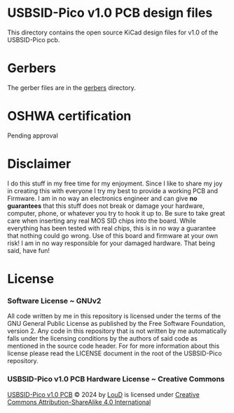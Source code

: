 # USBSID-Pico v1.0 PCB design files
This directory contains the open source KiCad design files for v1.0 of the USBSID-Pico pcb.  

# Gerbers
The gerber files are in the [gerbers](gerbers/) directory.

# OSHWA certification
Pending approval

# Disclaimer
I do this stuff in my free time for my enjoyment. Since I like to share my joy in creating this with everyone I try my best to provide a working PCB and Firmware. I am in no way an electronics engineer and can give __no guarantees__ that this stuff does not break or damage your hardware, computer, phone, or whatever you try to hook it up to. Be sure to take great care when inserting any real MOS SID chips into the board. While everything has been tested with real chips, this is in no way a guarantee that nothing could go wrong. Use of this board and firmware at your own risk! I am in no way responsible for your damaged hardware. That being said, have fun!

# License
### Software License ~ GNUv2
All code written by me in this repository is licensed under the terms of the GNU General Public License as published by the Free Software Foundation, version 2.
Any code in this repository that is not written by me automatically falls under the licensing conditions by the authors of said code as mentioned in the source code header.
For for more information about this license please read the LICENSE document in the root of the USBSID-Pico repository.
### USBSID-Pico v1.0 PCB Hardware License ~ Creative Commons
<a href="https://github.com/LouDnl/USBSID-Pico/tree/master/hardware/USBSID-Pico-v1.0">USBSID-Pico v1.0 PCB</a> © 2024 by <a href="https://github.com/LouDnl">LouD</a> is licensed under <a href="https://creativecommons.org/licenses/by-sa/4.0/">Creative Commons Attribution-ShareAlike 4.0 International</a><img src="https://mirrors.creativecommons.org/presskit/icons/cc.svg" alt="" style="max-width: 1em;max-height:1em;margin-left: .2em;"><img src="https://mirrors.creativecommons.org/presskit/icons/by.svg" alt="" style="max-width: 1em;max-height:1em;margin-left: .2em;"><img src="https://mirrors.creativecommons.org/presskit/icons/sa.svg" alt="" style="max-width: 1em;max-height:1em;margin-left: .2em;">  
